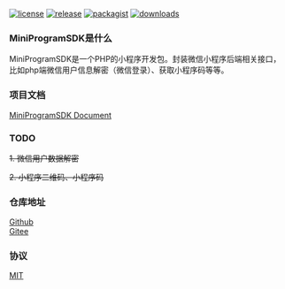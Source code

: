 [![license](https://img.shields.io/github/license/hillpy/MiniProgramSDK.svg)](https://github.com/hillpy/MiniProgramSDK/blob/master/LICENSE)
[![release](https://img.shields.io/github/release/hillpy/MiniProgramSDK.svg)](https://img.shields.io/github/release/hillpy/MiniProgramSDK.svg)
[![packagist](https://img.shields.io/packagist/v/hillpy/mini-program-sdk.svg)](https://packagist.org/packages/hillpy/mini-program-sdk)
[![downloads](https://img.shields.io/packagist/dt/hillpy/mini-program-sdk.svg)](https://img.shields.io/packagist/dt/hillpy/mini-program-sdk.svg)

### MiniProgramSDK是什么

MiniProgramSDK是一个PHP的小程序开发包。封装微信小程序后端相关接口，比如php端微信用户信息解密（微信登录）、获取小程序码等等。 

### 项目文档

[MiniProgramSDK Document](https://hillpy.github.io/MiniProgramSDK/v1/)

### TODO

~~1. 微信用户数据解密~~

~~2. 小程序二维码、小程序码~~

### 仓库地址

[Github](https://github.com/hillpy/MiniProgramSDK "MiniProgramSDK")<br>
[Gitee](https://gitee.com/hillpy/MiniProgramSDK "MiniProgramSDK")<br>

### 协议

[MIT](https://github.com/hillpy/MiniProgramSDK/blob/master/LICENSE "MIT")<br>
